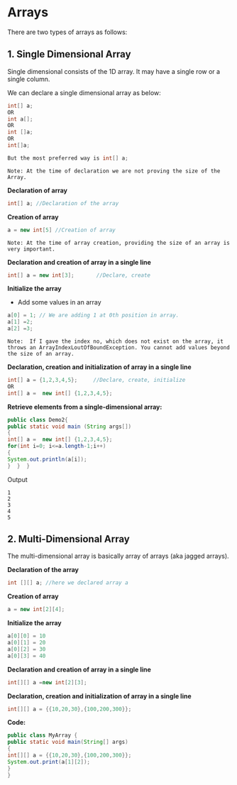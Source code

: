 # Arrays
There are two types of arrays as follows:

## 1. Single Dimensional Array
Single dimensional consists of the 1D array. It may have a single row or a single column.

We can declare a single dimensional array as below:
```java
int[] a; 
OR 
int a[]; 
OR 
int []a; 
OR 
int[]a;

But the most preferred way is int[] a;
```

`Note: At the time of declaration we are not proving the size of the Array.`

**Declaration of array**
```java
int[] a; //Declaration of the array
```

**Creation of array**
```java
a = new int[5] //Creation of array
```

`Note: At the time of array creation, providing the size of an array is very important.`

**Declaration and creation of array in a single line** 
```java
int[] a = new int[3];       //Declare, create
```


**Initialize the array**

- Add some values in an array
```java
a[0] = 1; // We are adding 1 at 0th position in array.  
a[1] =2;  
a[2] =3;
```

`Note:  If I gave the index no, which does not exist on the array, it throws an ArrayIndexLoutOfBoundException. You cannot add values beyond the size of an array.`

**Declaration, creation and initialization of array in a single line** 
```java
int[] a = {1,2,3,4,5};     //Declare, create, initialize
OR
int[] a =  new int[] {1,2,3,4,5};
```

**Retrieve elements from a single-dimensional array:**
```java
public class Demo2{  
public static void main (String args[])
{  
int[] a =  new int[] {1,2,3,4,5};  
for(int i=0; i<=a.length-1;i++)  
{  
System.out.println(a[i]);  
}  }  }
```
Output
```
1
2
3
4
5
```



## 2. Multi-Dimensional Array
The multi-dimensional array is basically array of arrays (aka jagged arrays).

**Declaration of the array**
```java
int [][] a; //here we declared array a
```

**Creation of array**
```java
a = new int[2][4];
```

**Initialize the array**
```java
a[0][0] = 10  
a[0][1] = 20  
a[0][2] = 30 
a[0][3] = 40
```

**Declaration and creation of array in a single line** 
```java
int[][] a =new int[2][3];
```

**Declaration, creation and initialization of array in a single line** 
```java
int[][] a = {{10,20,30},{100,200,300}};
```

**Code:**
```java
public class MyArray {  
public static void main(String[] args)  
{  
int[][] a = {{10,20,30},{100,200,300}};  
System.out.print(a[1][2]);  
}  
}
```
